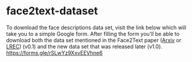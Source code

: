 # face2text-dataset

To download the face descriptions data set, visit the link below which will take you to a simple Google form. After filling the form you'll be able to download both the data set mentioned in the Face2Text paper ([Arxiv](https://arxiv.org/abs/1803.03827) or [LREC](https://www.aclweb.org/anthology/L18-1525/)) (v0.1) and the new data set that was released later (v1.0).
https://forms.gle/rSLwYz9XxvEEVhne6
